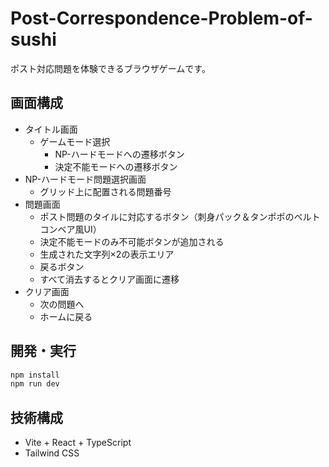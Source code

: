 # Post-Correspondence-Problem-of-sushi

ポスト対応問題を体験できるブラウザゲームです。

## 画面構成

- タイトル画面
  - ゲームモード選択
    - NP-ハードモードへの遷移ボタン
    - 決定不能モードへの遷移ボタン
- NP-ハードモード問題選択画面
  - グリッド上に配置される問題番号
- 問題画面
  - ポスト問題のタイルに対応するボタン（刺身パック＆タンポポのベルトコンベア風UI）
  - 決定不能モードのみ不可能ボタンが追加される
  - 生成された文字列×2の表示エリア
  - 戻るボタン
  - すべて消去するとクリア画面に遷移
- クリア画面
  - 次の問題へ
  - ホームに戻る

## 開発・実行

```bash
npm install
npm run dev
```

## 技術構成

- Vite + React + TypeScript
- Tailwind CSS